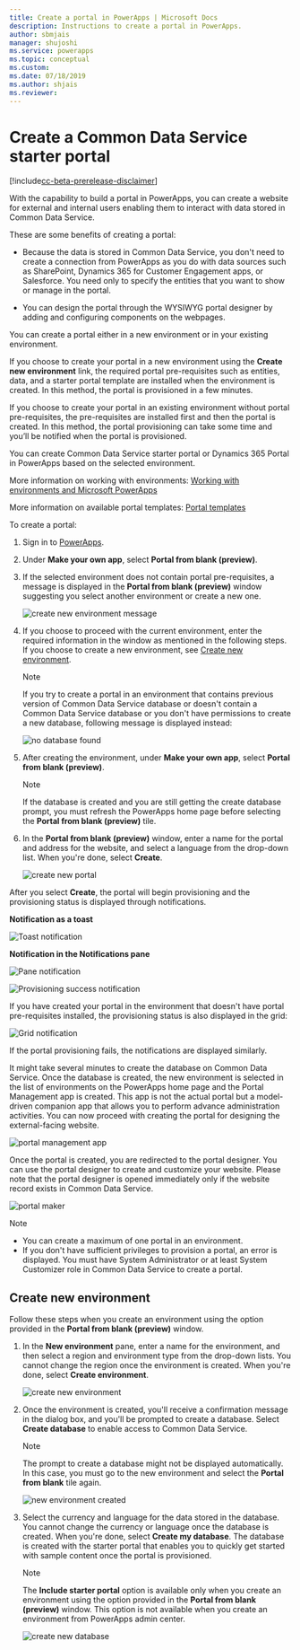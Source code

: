 ```yaml
---
title: Create a portal in PowerApps | Microsoft Docs
description: Instructions to create a portal in PowerApps.
author: sbmjais
manager: shujoshi
ms.service: powerapps
ms.topic: conceptual
ms.custom: 
ms.date: 07/18/2019
ms.author: shjais
ms.reviewer:
---
```


# Create a Common Data Service starter portal

[!include[cc-beta-prerelease-disclaimer](../../includes/cc-beta-prerelease-disclaimer.md)]

With the capability to build a portal in PowerApps, you can create a website for external and internal users enabling them to interact with data stored in Common Data Service.

These are some benefits of creating a portal:

- Because the data is stored in Common Data Service, you don't need to create a connection from PowerApps as you do with data sources such as SharePoint, Dynamics 365 for Customer Engagement apps, or Salesforce. You need only to specify the entities that you want to show or manage in the portal.

- You can design the portal through the WYSIWYG portal designer by adding and configuring components on the webpages.

You can create a portal either in a new environment or in your existing environment.

If you choose to create your portal in a new environment using the **Create new environment** link, the required portal pre-requisites such as entities, data, and a starter portal template are installed when the environment is created. In this method, the portal is provisioned in a few minutes.

If you choose to create your portal in an existing environment without portal pre-requisites, the pre-requisites are installed first and then the portal is created. In this method, the portal provisioning can take some time and you’ll be notified when the portal is provisioned.

You can create Common Data Service starter portal or Dynamics 365 Portal in PowerApps based on the selected environment.

More information on working with environments: [Working with environments and Microsoft PowerApps](https://docs.microsoft.com/en-us/powerapps/maker/canvas-apps/working-with-environments)

More information on available portal templates: [Portal templates](portal-templates.md)

To create a portal:

1.  Sign in to [PowerApps](http://web.powerapps.com).  

2.  Under **Make your own app**, select **Portal from blank (preview)**.

3.	If the selected environment does not contain portal pre-requisites, a message is displayed in the **Portal from blank (preview)** window suggesting you select another environment or create a new one.

    ![create new environment message](media/create-portal-message.png "Create new environment message")

4.	If you choose to proceed with the current environment, enter the required information in the window as mentioned in the following steps. If you choose to create a new environment, see [Create new environment](#create-new-environment).

    > [!NOTE]
    > If you try to create a portal in an environment that contains previous version of Common Data Service database or doesn't contain a Common Data Service database or you don't have permissions to create a new database, following message is displayed instead:
    >
    > ![no database found](media/no-database-found.png "No database found")  

5.	After creating the environment, under **Make your own app**, select **Portal from blank (preview)**.

    > [!NOTE]
    > If the database is created and you are still getting the create database prompt, you must refresh the PowerApps home page before selecting the **Portal from blank (preview)** tile.

6.  In the **Portal from blank (preview)** window, enter a name for the portal and address for the website, and select a language from the drop-down list. When you're done, select **Create**.

    ![create new portal](media/create-new-portal.png "Create new portal")  

After you select **Create**, the portal will begin provisioning and the provisioning status is displayed through notifications.

**Notification as a toast**

![Toast notification](media/toast-notif.png "Toast notification") 

**Notification in the Notifications pane**

![Pane notification](media/pane-notif.png "Pane notification") 

![Provisioning success notification](media/provision-complete-notif.png "Provisioning success notification") 

If you have created your portal in the environment that doesn't have portal pre-requisites installed, the provisioning status is also displayed in the grid:

![Grid notification](media/provision-progress-notif.png "Grid notification") 

If the portal provisioning fails, the notifications are displayed similarly.

It might take several minutes to create the database on Common Data Service. Once the database is created, the new environment is selected in the list of environments on the PowerApps home page and the Portal Management app is created. This app is not the actual portal but a model-driven companion app that allows you to perform advance administration activities. You can now proceed with creating the portal for designing the external-facing website.

![portal management app](media/portal-mgmt-app.png "Portal management app") 

Once the portal is created, you are redirected to the portal designer. You can use the portal designer to create and customize your website. Please note that the portal designer is opened immediately only if the website record exists in Common Data Service.

![portal maker](media/portal-maker.png "Portal maker") 

> [!NOTE]
> - You can create a maximum of one portal in an environment.
> - If you don't have sufficient privileges to provision a portal, an error is displayed. You must have System Administrator or at least System Customizer role in Common Data Service to create a portal.

## Create new environment

Follow these steps when you create an environment using the option provided in the **Portal from blank (preview)** window.

1.  In the **New environment** pane, enter a name for the environment, and then select a region and environment type from the drop-down lists. You cannot change the region once the environment is created. When you're done, select **Create environment**.

    ![create new environment](media/create-new-environment.png "Create new environment")  

2.  Once the environment is created, you'll receive a confirmation message in the dialog box, and you'll be prompted to create a database. Select **Create database** to enable access to Common Data Service.

    > [!NOTE]
    > The prompt to create a database might not be displayed automatically. In this case, you must go to the new environment and select the **Portal from blank** tile again.

    ![new environment created](media/new-environment-created.png "New environment created")  

3.  Select the currency and language for the data stored in the database. You cannot change the currency or language once the database is created. When you're done, select **Create my database**. The database is created with the starter portal that enables you to quickly get started with sample content once the portal is provisioned.

    > [!NOTE]
    > The **Include starter portal** option is available only when you create an environment using the option provided in the **Portal from blank (preview)** window. This option is not available when you create an environment from PowerApps admin center.

    ![create new database](media/create-new-database.png "Create new database")  



  

